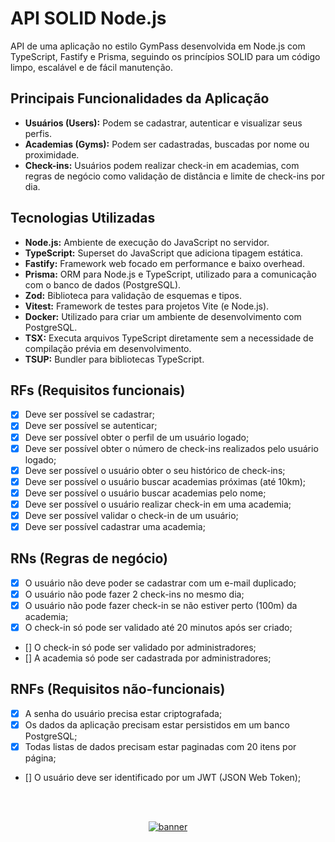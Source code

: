 # API SOLID Node.js

API de uma aplicação no estilo GymPass desenvolvida em Node.js com TypeScript, Fastify e Prisma, seguindo os princípios SOLID para um código limpo, escalável e de fácil manutenção.

## Principais Funcionalidades da Aplicação

- **Usuários (Users):** Podem se cadastrar, autenticar e visualizar seus perfis.
- **Academias (Gyms):** Podem ser cadastradas, buscadas por nome ou proximidade.
- **Check-ins:** Usuários podem realizar check-in em academias, com regras de negócio como validação de distância e limite de check-ins por dia.

## Tecnologias Utilizadas

- **Node.js:** Ambiente de execução do JavaScript no servidor.
- **TypeScript:** Superset do JavaScript que adiciona tipagem estática.
- **Fastify:** Framework web focado em performance e baixo overhead.
- **Prisma:** ORM para Node.js e TypeScript, utilizado para a comunicação com o banco de dados (PostgreSQL).
- **Zod:** Biblioteca para validação de esquemas e tipos.
- **Vitest:** Framework de testes para projetos Vite (e Node.js).
- **Docker:** Utilizado para criar um ambiente de desenvolvimento com PostgreSQL.
- **TSX:** Executa arquivos TypeScript diretamente sem a necessidade de compilação prévia em desenvolvimento.
- **TSUP:** Bundler para bibliotecas TypeScript.

## RFs (Requisitos funcionais)

- [X] Deve ser possível se cadastrar;
- [X] Deve ser possível se autenticar;
- [X] Deve ser possível obter o perfil de um usuário logado;
- [X] Deve ser possível obter o número de check-ins realizados pelo usuário logado;
- [X] Deve ser possível o usuário obter o seu histórico de check-ins;
- [X] Deve ser possível o usuário buscar academias próximas (até 10km);
- [X] Deve ser possível o usuário buscar academias pelo nome;
- [X] Deve ser possível o usuário realizar check-in em uma academia;
- [X] Deve ser possível validar o check-in de um usuário;
- [X] Deve ser possível cadastrar uma academia;

## RNs (Regras de negócio)

- [X] O usuário não deve poder se cadastrar com um e-mail duplicado;
- [X] O usuário não pode fazer 2 check-ins no mesmo dia;
- [X] O usuário não pode fazer check-in se não estiver perto (100m) da academia;
- [X] O check-in só pode ser validado até 20 minutos após ser criado;
- [] O check-in só pode ser validado por administradores;
- [] A academia só pode ser cadastrada por administradores;

## RNFs (Requisitos não-funcionais)

- [X] A senha do usuário precisa estar criptografada;
- [X] Os dados da aplicação precisam estar persistidos em um banco PostgreSQL;
- [X] Todas listas de dados precisam estar paginadas com 20 itens por página;
- [] O usuário deve ser identificado por um JWT (JSON Web Token);

<!--START_SECTION:footer-->

<br />
<br />

<p align="center">
  <a href="https://discord.gg/rocketseat" target="_blank">
    <img align="center" src="https://storage.googleapis.com/golden-wind/comunidade/rodape.svg" alt="banner"/>
  </a>
</p>

<!--END_SECTION:footer-->